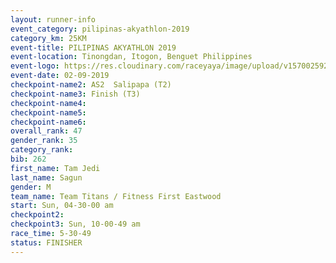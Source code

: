 ```yaml
---
layout: runner-info 
event_category: pilipinas-akyathlon-2019 
category_km: 25KM 
event-title: PILIPINAS AKYATHLON 2019 
event-location: Tinongdan, Itogon, Benguet Philippines 
event-logo: https://res.cloudinary.com/raceyaya/image/upload/v1570025921/logo/akyathlon_jsxiv8.jpg 
event-date: 02-09-2019 
checkpoint-name2: AS2  Salipapa (T2) 
checkpoint-name3: Finish (T3) 
checkpoint-name4: 
checkpoint-name5: 
checkpoint-name6: 
overall_rank: 47
gender_rank: 35
category_rank: 
bib: 262
first_name: Tam Jedi
last_name: Sagun
gender: M
team_name: Team Titans / Fitness First Eastwood
start: Sun, 04-30-00 am
checkpoint2: 
checkpoint3: Sun, 10-00-49 am
race_time: 5-30-49
status: FINISHER
---
```

